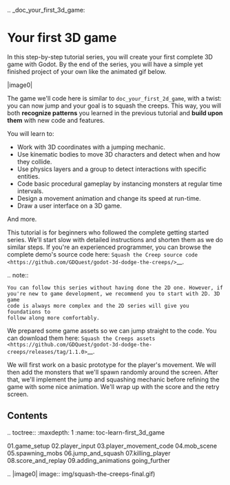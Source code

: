 .. _doc_your_first_3d_game:

Your first 3D game
==================

In this step-by-step tutorial series, you will create your first complete 3D
game with Godot. By the end of the series, you will have a simple yet finished
project of your own like the animated gif below.

|image0|

The game we'll code here is similar to `doc_your_first_2d_game`, with a twist:
you can now jump and your goal is to squash the creeps. This way, you will both
**recognize patterns** you learned in the previous tutorial and **build upon
them** with new code and features.

You will learn to:

- Work with 3D coordinates with a jumping mechanic.
- Use kinematic bodies to move 3D characters and detect when and how they
  collide.
- Use physics layers and a group to detect interactions with specific entities.
- Code basic procedural gameplay by instancing monsters at regular time
  intervals.
- Design a movement animation and change its speed at run-time.
- Draw a user interface on a 3D game.

And more.

This tutorial is for beginners who followed the complete getting started series.
We'll start slow with detailed instructions and shorten them as we do similar
steps. If you're an experienced programmer, you can browse the complete demo's
source code here: `Squash the Creep source code
<https://github.com/GDQuest/godot-3d-dodge-the-creeps/>`__.

.. note::

    You can follow this series without having done the 2D one. However, if
    you're new to game development, we recommend you to start with 2D. 3D game
    code is always more complex and the 2D series will give you foundations to
    follow along more comfortably.

We prepared some game assets so we can jump straight to the code. You can
download them here: `Squash the Creeps assets
<https://github.com/GDQuest/godot-3d-dodge-the-creeps/releases/tag/1.1.0>`__.

We will first work on a basic prototype for the player's movement. We will then
add the monsters that we'll spawn randomly around the screen. After that, we'll
implement the jump and squashing mechanic before refining the game with some
nice animation. We'll wrap up with the score and the retry screen.

Contents
--------

.. toctree::
   :maxdepth: 1
   :name: toc-learn-first_3d_game

   01.game_setup
   02.player_input
   03.player_movement_code
   04.mob_scene
   05.spawning_mobs
   06.jump_and_squash
   07.killing_player
   08.score_and_replay
   09.adding_animations
   going_further

.. |image0| image:: img/squash-the-creeps-final.gif)
